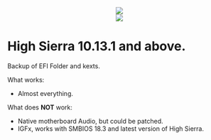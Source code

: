 <p align="center">
    <img src = "https://vignette.wikia.nocookie.net/ipod/images/e/ec/MacOSHighSierraCircle.png/revision/latest?cb=20170927214102"> <br />
    <img src = "https://upload.wikimedia.org/wikipedia/commons/thumb/8/87/MacOS_High_Sierra_wordmark.svg/512px-MacOS_High_Sierra_wordmark.svg.png">
</p>

# High Sierra 10.13.1 and above.

Backup of EFI Folder and kexts.

What works:
* Almost everything.

What does **NOT** work:
* Native motherboard Audio, but could be patched. 
* IGFx, works with SMBIOS 18.3 and latest version of High Sierra.

